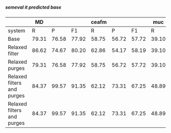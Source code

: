 ##### semeval it predicted base

|  | MD |  |  | ceafm |  |  | muc |  |  | bcub |  |  | blanc |  |  | conll | | |
| --- | --- | --- | --- | --- | --- | --- | --- | --- | --- | --- | --- | --- | --- | --- | --- | --- | --- | --- |
| system | R | P | F1 | R | P | F1 | R | P | F1 | R | P | F1 | R | P | F1 | R | P | F1 |
| Base | 79.31 | 76.58 | 77.92 | 58.75 | 56.72 | 57.72 | 39.10 | 42.79 | 40.86 | 60.04 | 65.24 | 62.53 | 36.60 | 45.69 | 38.12 | 52.63 | 54.92 | 53.70 |
| Relaxed filter | 86.62 | 74.67 | 80.20 | 62.86 | 54.17 | 58.19 | 39.10 | 42.79 | 40.86 | 64.64 | 64.54 | 64.59 | 42.45 | 44.12 | 39.59 | 55.53 | 53.83 | 54.55 |
| Relaxed purges | 79.31 | 76.58 | 77.92 | 58.75 | 56.72 | 57.72 | 39.10 | 42.79 | 40.86 | 60.04 | 65.24 | 62.53 | 36.60 | 45.69 | 38.12 | 52.63 | 54.92 | 53.70 |
| Relaxed filters and purges | 84.37 | 99.57 | 91.35 | 62.12 | 73.31 | 67.25 | 48.89 | 64.07 | 55.46 | 63.98 | 88.29 | 74.19 | 42.53 | 79.62 | 52.57 | 58.33 | 75.22 | 65.63 |
| Relaxed filters and purges | 84.37 | 99.57 | 91.35 | 62.12 | 73.31 | 67.25 | 48.89 | 64.07 | 55.46 | 63.98 | 88.29 | 74.19 | 42.53 | 79.62 | 52.57 | 58.33 | 75.22 | 65.63 |
